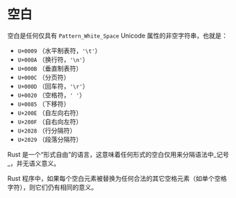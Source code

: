 # 空白

空白是任何仅具有 `Pattern_White_Space` Unicode 属性的非空字符串，也就是：

- `U+0009` （水平制表符，`'\t'`）
- `U+000A` （换行符，`'\n'`）
- `U+000B` （垂直制表符）
- `U+000C` （分页符）
- `U+000D` （回车符，`'\r'`）
- `U+0020` （空格符，`' '`）
- `U+0085` （下移符）
- `U+200E` （自左向右符）
- `U+200F` （自右向左符）
- `U+2028` （行分隔符）
- `U+2029` （段落分隔符）

Rust 是一个“形式自由”的语言，这意味着任何形式的空白仅用来分隔语法中_记号_，并无语义意义。

Rust 程序中，如果每个空白元素被替换为任何合法的其它空格元素（如单个空格字符），则它们仍有相同的意义。
